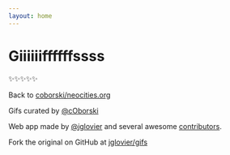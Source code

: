 ```yaml
---
layout: home
---
```


# Giiiiiiffffffssss

✨✨✨✨✨

Back to [coborski/neocities.org](https://coborski.neocities.org/)

Gifs curated by [@cOborski](https://github.com/coborski)

Web app made by [@jglovier](https://github.com/jglovier)
and several awesome [contributors](https://github.com/jglovier/gifs/graphs/contributors).

Fork the original on GitHub at [jglovier/gifs](https://github.com/jglovier/gifs)
